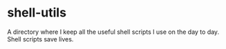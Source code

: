 # shell-utils   
A directory where I keep all the useful shell scripts I use on the day to day.   
Shell scripts save lives.  
